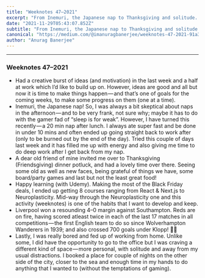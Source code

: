 ```yaml
---
title: "Weeknotes 47–2021"
excerpt: "From Inemuri, the Japanese nap to Thanksgiving and solitude. Feels like a very satisfying week for the soul."
date: "2021-11-29T05:43:07.852Z"
subtitle: "From Inemuri, the Japanese nap to Thanksgiving and solitude. Feels like a very satisfying week for the soul."
canonical: "https://medium.com/@imanuragbanerjee/weeknotes-47-2021-91a3ad8f4a70"
author: "Anurag Banerjee"
---
```


* * *

### Weeknotes 47–2021

*   Had a creative burst of ideas (and motivation) in the last week and a half at work which I’d like to build up on. However, ideas are good and all but now it is time to make things happen — and that’s one of goals for the coming weeks, to make some progress on them (one at a time).
*   Inemuri, the Japanese nap! So, I was always a bit skeptical about naps in the afternoon — and to be very frank, not sure why; maybe it has to do with the gamer fad of “sleep is for weak”. However, I have turned this recently — a 20 min nap after lunch. I always ate super fast and be done in under 10 mins and often ended up going straight back to work after (only to be burned out by the end of the day). Tried this couple of days last week and it has filled me up with energy and also giving me time to do deep work after I get back from my nap.
*   A dear old friend of mine invited me over to Thanksgiving (Friendsgiving) dinner potluck, and had a lovely time over there. Seeing some old as well as new faces, being grateful of things we have, some board/party games and last but not the least great food!
*   Happy learning (with Udemy). Making the most of the Black Friday deals, I ended up getting 8 courses ranging from React & Next.js to Neuroplasticity. Mid-way through the Neuroplasticity one and this activity (weeknotes) is one of the habits that I want to develop and keep.
*   Liverpool won a resounding 4–0 margin against Southampton. Reds are on fire, having scored atleast twice in each of the last 17 matches in all competitions — the first English team to do so since Wolverhampton Wanderers in 1939; and also crossed 700 goals under Klopp! 🔴🔥
*   Lastly, I was really bored and fed up of working from home. Unlike some, I did have the opportunity to go to the office but I was craving a different kind of space — more personal, with solitude and away from my usual distractions. I booked a place for couple of nights on the other side of the city, closer to the sea and enough time in my hands to do anything that I wanted to (without the temptations of gaming).
